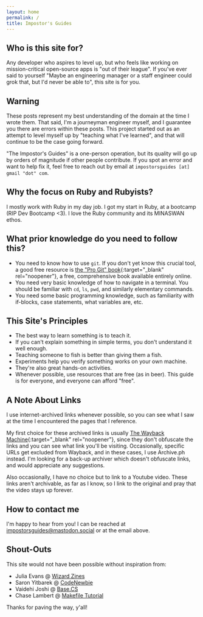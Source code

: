 ```yaml
---
layout: home
permalink: /
title: Impostor's Guides
---
```


## Who is this site for?

Any developer who aspires to level up, but who feels like working on mission-critical open-source apps is "out of their league".  If you've ever said to yourself "Maybe an engineering manager or a staff engineer could grok that, but I'd never be able to", this site is for you.

## Warning

These posts represent my best understanding of the domain at the time I wrote them.  That said, I'm a journeyman engineer myself, and I guarantee you there are errors within these posts.  This project started out as an attempt to level myself up by "teaching what I've learned", and that will continue to be the case going forward.

"The Impostor's Guides" is a one-person operation, but its quality will go up by orders of magnitude if other people contribute.  If you spot an error and want to help fix it, feel free to reach out by email at `impostorsguides [at] gmail "dot" com`.

## Why the focus on Ruby and Rubyists?

I mostly work with Ruby in my day job.  I got my start in Ruby, at a bootcamp (RIP Dev Bootcamp <3).  I love the Ruby community and its MINASWAN ethos.

## What prior knowledge do you need to follow this?

 - You need to know how to use `git`.  If you don't yet know this crucial tool, a good free resource is [the "Pro Git" book](https://git-scm.com/book/en/v2){:target="_blank" rel="noopener"}, a free, comprehensive book available entirely online.
 - You need very basic knowledge of how to navigate in a terminal.  You should be familiar with `cd`, `ls`, `pwd`, and similarly elementary commands.
 - You need some basic programming knowledge, such as familiarity with if-blocks, case statements, what variables are, etc.

## This Site's Principles

 - The best way to learn something is to teach it.
 - If you can't explain something in simple terms, you don't understand it well enough.
 - Teaching someone to fish is better than giving them a fish.
 - Experiments help you verify something works on your own machine.
 - They're also great hands-on activities.
 - Whenever possible, use resources that are free (as in beer).  This guide is for everyone, and everyone can afford "free".

## A Note About Links

I use internet-archived links whenever possible, so you can see what I saw at the time I encountered the pages that I reference.

My first choice for these archived links is usually [The Wayback Machine](https://www.archive.org/){:target="_blank" rel="noopener"}, since they don't obfuscate the links and you can see what link you'll be visiting.  Occasionally, specific URLs get excluded from Wayback, and in these cases, I use Archive.ph instead.  I'm looking for a back-up archiver which doesn't obfuscate links, and would appreciate any suggestions.

Also occasionally, I have no choice but to link to a Youtube video.  These links aren't archivable, as far as I know, so I link to the original and pray that the video stays up forever.

## How to contact me

I'm happy to hear from you!  I can be reached at impostorsguides@mastodon.social or at the email above.

## Shout-Outs

This site would not have been possible without inspiration from:

- Julia Evans @ [Wizard Zines](https://wizardzines.com/)
- Saron Yitbarek @ [CodeNewbie](https://www.codenewbie.org/)
- Vaidehi Joshi @ [Base.CS](https://medium.com/basecs)
- Chase Lambert @ [Makefile Tutorial](https://makefiletutorial.com/)

Thanks for paving the way, y'all!